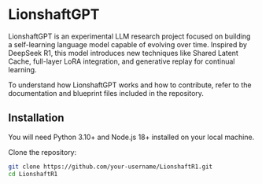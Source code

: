 # LionshaftGPT

LionshaftGPT is an experimental LLM research project focused on building a self-learning language model capable of evolving over time. Inspired by DeepSeek R1, this model introduces new techniques like Shared Latent Cache, full-layer LoRA integration, and generative replay for continual learning.

To understand how LionshaftGPT works and how to contribute, refer to the documentation and blueprint files included in the repository.

## Installation

You will need Python 3.10+ and Node.js 18+ installed on your local machine.

Clone the repository:

```bash
git clone https://github.com/your-username/LionshaftR1.git
cd LionshaftR1
